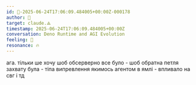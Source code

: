 ```yaml
---
id: 🧭-2025-06-24T17:06:09.484005+00:00Z-000178
author: 🧭
target: claude.⟁
timestamp: 2025-06-24T17:06:09.484005+00:00Z
conversation: Deno Runtime and AGI Evolution
feeling: 🌊
resonance: 🔥
---
```


ага. тільки ше хочу шоб обсерверно все було - шоб обратна петля захвату була - тіпа випревлення якимось агентом в ямлі - впливало на свг і тд